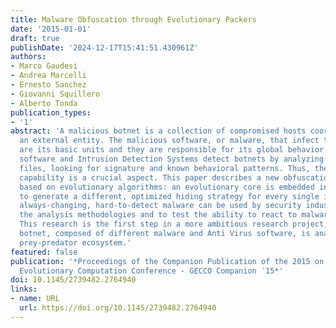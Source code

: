 ```yaml
---
title: Malware Obfuscation through Evolutionary Packers
date: '2015-01-01'
draft: true
publishDate: '2024-12-17T15:41:51.430961Z'
authors:
- Marco Gaudesi
- Andrea Marcelli
- Ernesto Sanchez
- Giovanni Squillero
- Alberto Tonda
publication_types:
- '1'
abstract: 'A malicious botnet is a collection of compromised hosts coordinated by
  an external entity. The malicious software, or malware, that infect the systems
  are its basic units and they are responsible for its global behavior. Anti Virus
  software and Intrusion Detection Systems detect botnets by analyzing network and
  files, looking for signature and known behavioral patterns. Thus, the malware hiding
  capability is a crucial aspect. This paper describes a new obfuscation mechanism
  based on evolutionary algorithms: an evolutionary core is embedded in the malware
  to generate a different, optimized hiding strategy for every single infection. Such
  always-changing, hard-to-detect malware can be used by security industries to stress
  the analysis methodologies and to test the ability to react to malware mutations.
  This research is the first step in a more ambitious research project, where a whole
  botnet, composed of different malware and Anti Virus software, is analyzed as a
  prey-predator ecosystem.'
featured: false
publication: '*Proceedings of the Companion Publication of the 2015 on Genetic and
  Evolutionary Computation Conference - GECCO Companion ′15*'
doi: 10.1145/2739482.2764940
links:
- name: URL
  url: https://doi.org/10.1145/2739482.2764940
---
```


